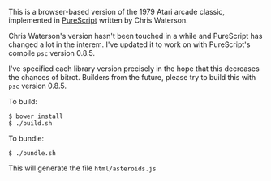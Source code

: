 This is a browser-based version of the 1979 Atari arcade classic,
implemented in [PureScript](http://purescript.org) written by Chris Waterson.

Chris Waterson's version hasn't been touched in a while and PureScript has changed a lot in the interem.  I've updated it to work on with PureScript's compile `psc` version 0.8.5.

I've specified each library version precisely in the hope that this decreases
the chances of bitrot. Builders from the future, please try to build this with `psc` version 0.8.5.

To build:

    $ bower install
    $ ./build.sh

To bundle:

    $ ./bundle.sh

This will generate the file `html/asteroids.js`